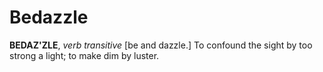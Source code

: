 # Bedazzle

**BEDAZ'ZLE**, _verb transitive_ \[be and dazzle.\] To confound the sight by too strong a light; to make dim by luster.